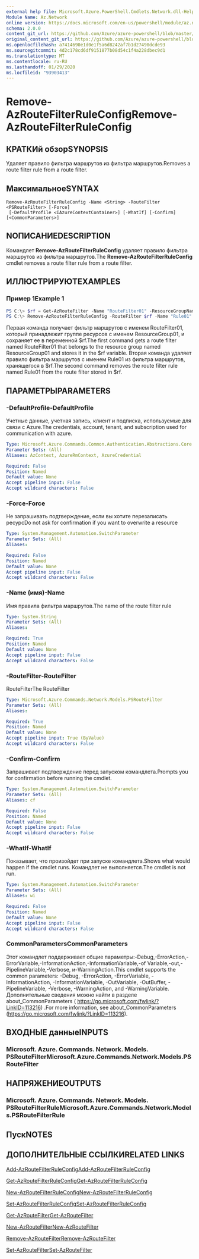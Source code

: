 ```yaml
---
external help file: Microsoft.Azure.PowerShell.Cmdlets.Network.dll-Help.xml
Module Name: Az.Network
online version: https://docs.microsoft.com/en-us/powershell/module/az.network/remove-azroutefilterruleconfig
schema: 2.0.0
content_git_url: https://github.com/Azure/azure-powershell/blob/master/src/Network/Network/help/Remove-AzRouteFilterRuleConfig.md
original_content_git_url: https://github.com/Azure/azure-powershell/blob/master/src/Network/Network/help/Remove-AzRouteFilterRuleConfig.md
ms.openlocfilehash: a7414690e1d0e1f5a6d8242af7b1d27490dcde93
ms.sourcegitcommit: 4d2c178cd6df9151877b08d54c1f4a228dbec9d1
ms.translationtype: MT
ms.contentlocale: ru-RU
ms.lasthandoff: 01/29/2020
ms.locfileid: "93903413"
---
```

# <span data-ttu-id="09880-101">Remove-AzRouteFilterRuleConfig</span><span class="sxs-lookup"><span data-stu-id="09880-101">Remove-AzRouteFilterRuleConfig</span></span>

## <span data-ttu-id="09880-102">КРАТКИй обзор</span><span class="sxs-lookup"><span data-stu-id="09880-102">SYNOPSIS</span></span>
<span data-ttu-id="09880-103">Удаляет правило фильтра маршрутов из фильтра маршрутов.</span><span class="sxs-lookup"><span data-stu-id="09880-103">Removes a route filter rule from a route filter.</span></span>

## <span data-ttu-id="09880-104">Максимальное</span><span class="sxs-lookup"><span data-stu-id="09880-104">SYNTAX</span></span>

```
Remove-AzRouteFilterRuleConfig -Name <String> -RouteFilter <PSRouteFilter> [-Force]
 [-DefaultProfile <IAzureContextContainer>] [-WhatIf] [-Confirm] [<CommonParameters>]
```

## <span data-ttu-id="09880-105">NОПИСАНИЕ</span><span class="sxs-lookup"><span data-stu-id="09880-105">DESCRIPTION</span></span>
<span data-ttu-id="09880-106">Командлет **Remove-AzRouteFilterRuleConfig** удаляет правило фильтра маршрутов из фильтра маршрутов.</span><span class="sxs-lookup"><span data-stu-id="09880-106">The **Remove-AzRouteFilterRuleConfig** cmdlet removes a route filter rule from a route filter.</span></span>

## <span data-ttu-id="09880-107">ИЛЛЮСТРИРУЮТ</span><span class="sxs-lookup"><span data-stu-id="09880-107">EXAMPLES</span></span>

### <span data-ttu-id="09880-108">Пример 1</span><span class="sxs-lookup"><span data-stu-id="09880-108">Example 1</span></span>
```powershell
PS C:\> $rf = Get-AzRouteFilter -Name "RouteFilter01" -ResourceGroupName "ResourceGroup01"
PS C:\> Remove-AzRouteFilterRuleConfig -RouteFilter $rf -Name "Rule01"
```

<span data-ttu-id="09880-109">Первая команда получает фильтр маршрутов с именем RouteFilter01, который принадлежит группе ресурсов с именем ResourceGroup01, и сохраняет ее в переменной $rf.</span><span class="sxs-lookup"><span data-stu-id="09880-109">The first command gets a route filter named RouteFilter01 that belongs to the resource group named ResourceGroup01 and stores it in the $rf variable.</span></span>
<span data-ttu-id="09880-110">Вторая команда удаляет правило фильтра маршрутов с именем Rule01 из фильтра маршрутов, хранящегося в $rf.</span><span class="sxs-lookup"><span data-stu-id="09880-110">The second command removes the route filter rule named Rule01 from the route filter stored in $rf.</span></span>

## <span data-ttu-id="09880-111">ПАРАМЕТРЫ</span><span class="sxs-lookup"><span data-stu-id="09880-111">PARAMETERS</span></span>

### <span data-ttu-id="09880-112">-DefaultProfile</span><span class="sxs-lookup"><span data-stu-id="09880-112">-DefaultProfile</span></span>
<span data-ttu-id="09880-113">Учетные данные, учетная запись, клиент и подписка, используемые для связи с Azure.</span><span class="sxs-lookup"><span data-stu-id="09880-113">The credentials, account, tenant, and subscription used for communication with azure.</span></span>

```yaml
Type: Microsoft.Azure.Commands.Common.Authentication.Abstractions.Core.IAzureContextContainer
Parameter Sets: (All)
Aliases: AzContext, AzureRmContext, AzureCredential

Required: False
Position: Named
Default value: None
Accept pipeline input: False
Accept wildcard characters: False
```

### <span data-ttu-id="09880-114">-Force</span><span class="sxs-lookup"><span data-stu-id="09880-114">-Force</span></span>
<span data-ttu-id="09880-115">Не запрашивать подтверждение, если вы хотите перезаписать ресурс</span><span class="sxs-lookup"><span data-stu-id="09880-115">Do not ask for confirmation if you want to overwrite a resource</span></span>

```yaml
Type: System.Management.Automation.SwitchParameter
Parameter Sets: (All)
Aliases:

Required: False
Position: Named
Default value: None
Accept pipeline input: False
Accept wildcard characters: False
```

### <span data-ttu-id="09880-116">-Name (имя)</span><span class="sxs-lookup"><span data-stu-id="09880-116">-Name</span></span>
<span data-ttu-id="09880-117">Имя правила фильтра маршрутов.</span><span class="sxs-lookup"><span data-stu-id="09880-117">The name of the route filter rule</span></span>

```yaml
Type: System.String
Parameter Sets: (All)
Aliases:

Required: True
Position: Named
Default value: None
Accept pipeline input: False
Accept wildcard characters: False
```

### <span data-ttu-id="09880-118">-RouteFilter</span><span class="sxs-lookup"><span data-stu-id="09880-118">-RouteFilter</span></span>
<span data-ttu-id="09880-119">RouteFilter</span><span class="sxs-lookup"><span data-stu-id="09880-119">The RouteFilter</span></span>

```yaml
Type: Microsoft.Azure.Commands.Network.Models.PSRouteFilter
Parameter Sets: (All)
Aliases:

Required: True
Position: Named
Default value: None
Accept pipeline input: True (ByValue)
Accept wildcard characters: False
```

### <span data-ttu-id="09880-120">-Confirm</span><span class="sxs-lookup"><span data-stu-id="09880-120">-Confirm</span></span>
<span data-ttu-id="09880-121">Запрашивает подтверждение перед запуском командлета.</span><span class="sxs-lookup"><span data-stu-id="09880-121">Prompts you for confirmation before running the cmdlet.</span></span>

```yaml
Type: System.Management.Automation.SwitchParameter
Parameter Sets: (All)
Aliases: cf

Required: False
Position: Named
Default value: None
Accept pipeline input: False
Accept wildcard characters: False
```

### <span data-ttu-id="09880-122">-WhatIf</span><span class="sxs-lookup"><span data-stu-id="09880-122">-WhatIf</span></span>
<span data-ttu-id="09880-123">Показывает, что произойдет при запуске командлета.</span><span class="sxs-lookup"><span data-stu-id="09880-123">Shows what would happen if the cmdlet runs.</span></span> <span data-ttu-id="09880-124">Командлет не выполняется.</span><span class="sxs-lookup"><span data-stu-id="09880-124">The cmdlet is not run.</span></span>

```yaml
Type: System.Management.Automation.SwitchParameter
Parameter Sets: (All)
Aliases: wi

Required: False
Position: Named
Default value: None
Accept pipeline input: False
Accept wildcard characters: False
```

### <span data-ttu-id="09880-125">CommonParameters</span><span class="sxs-lookup"><span data-stu-id="09880-125">CommonParameters</span></span>
<span data-ttu-id="09880-126">Этот командлет поддерживает общие параметры:-Debug,-ErrorAction,-ErrorVariable,-InformationAction,-InformationVariable,-of Variable,-out,-PipelineVariable,-Verbose, и-WarningAction.</span><span class="sxs-lookup"><span data-stu-id="09880-126">This cmdlet supports the common parameters: -Debug, -ErrorAction, -ErrorVariable, -InformationAction, -InformationVariable, -OutVariable, -OutBuffer, -PipelineVariable, -Verbose, -WarningAction, and -WarningVariable.</span></span> <span data-ttu-id="09880-127">Дополнительные сведения можно найти в разделе about_CommonParameters ( https://go.microsoft.com/fwlink/?LinkID=113216) .</span><span class="sxs-lookup"><span data-stu-id="09880-127">For more information, see about_CommonParameters (https://go.microsoft.com/fwlink/?LinkID=113216).</span></span>

## <span data-ttu-id="09880-128">ВХОДНЫЕ данные</span><span class="sxs-lookup"><span data-stu-id="09880-128">INPUTS</span></span>

### <span data-ttu-id="09880-129">Microsoft. Azure. Commands. Network. Models. PSRouteFilter</span><span class="sxs-lookup"><span data-stu-id="09880-129">Microsoft.Azure.Commands.Network.Models.PSRouteFilter</span></span>

## <span data-ttu-id="09880-130">НАПРЯЖЕНИЕ</span><span class="sxs-lookup"><span data-stu-id="09880-130">OUTPUTS</span></span>

### <span data-ttu-id="09880-131">Microsoft. Azure. Commands. Network. Models. PSRouteFilterRule</span><span class="sxs-lookup"><span data-stu-id="09880-131">Microsoft.Azure.Commands.Network.Models.PSRouteFilterRule</span></span>

## <span data-ttu-id="09880-132">Пуск</span><span class="sxs-lookup"><span data-stu-id="09880-132">NOTES</span></span>

## <span data-ttu-id="09880-133">ДОПОЛНИТЕЛЬНЫЕ ССЫЛКИ</span><span class="sxs-lookup"><span data-stu-id="09880-133">RELATED LINKS</span></span>

[<span data-ttu-id="09880-134">Add-AzRouteFilterRuleConfig</span><span class="sxs-lookup"><span data-stu-id="09880-134">Add-AzRouteFilterRuleConfig</span></span>](./Add-AzRouteFilterRuleConfig.md)

[<span data-ttu-id="09880-135">Get-AzRouteFilterRuleConfig</span><span class="sxs-lookup"><span data-stu-id="09880-135">Get-AzRouteFilterRuleConfig</span></span>](./Get-AzRouteFilterRuleConfig.md)

[<span data-ttu-id="09880-136">New-AzRouteFilterRuleConfig</span><span class="sxs-lookup"><span data-stu-id="09880-136">New-AzRouteFilterRuleConfig</span></span>](./New-AzRouteFilterRuleConfig.md)

[<span data-ttu-id="09880-137">Set-AzRouteFilterRuleConfig</span><span class="sxs-lookup"><span data-stu-id="09880-137">Set-AzRouteFilterRuleConfig</span></span>](./Set-AzRouteFilterRuleConfig.md)

[<span data-ttu-id="09880-138">Get-AzRouteFilter</span><span class="sxs-lookup"><span data-stu-id="09880-138">Get-AzRouteFilter</span></span>](./Get-AzRouteFilter.md)

[<span data-ttu-id="09880-139">New-AzRouteFilter</span><span class="sxs-lookup"><span data-stu-id="09880-139">New-AzRouteFilter</span></span>](./New-AzRouteFilter.md)

[<span data-ttu-id="09880-140">Remove-AzRouteFilter</span><span class="sxs-lookup"><span data-stu-id="09880-140">Remove-AzRouteFilter</span></span>](./Remove-AzRouteFilter.md)

[<span data-ttu-id="09880-141">Set-AzRouteFilter</span><span class="sxs-lookup"><span data-stu-id="09880-141">Set-AzRouteFilter</span></span>](./Set-AzRouteFilter.md)

